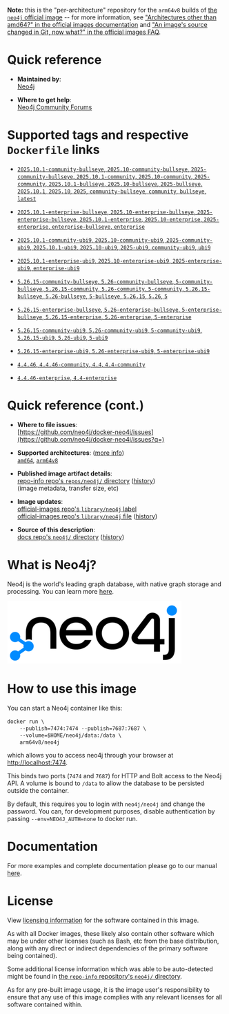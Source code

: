 <!--

********************************************************************************

WARNING:

    DO NOT EDIT "neo4j/README.md"

    IT IS AUTO-GENERATED

    (from the other files in "neo4j/" combined with a set of templates)

********************************************************************************

-->

**Note:** this is the "per-architecture" repository for the `arm64v8` builds of [the `neo4j` official image](https://hub.docker.com/_/neo4j) -- for more information, see ["Architectures other than amd64?" in the official images documentation](https://github.com/docker-library/official-images#architectures-other-than-amd64) and ["An image's source changed in Git, now what?" in the official images FAQ](https://github.com/docker-library/faq#an-images-source-changed-in-git-now-what).

# Quick reference

-	**Maintained by**:  
	[Neo4j](https://github.com/neo4j/docker-neo4j)

-	**Where to get help**:  
	[Neo4j Community Forums](https://community.neo4j.com)

# Supported tags and respective `Dockerfile` links

-	[`2025.10.1-community-bullseye`, `2025.10-community-bullseye`, `2025-community-bullseye`, `2025.10.1-community`, `2025.10-community`, `2025-community`, `2025.10.1-bullseye`, `2025.10-bullseye`, `2025-bullseye`, `2025.10.1`, `2025.10`, `2025`, `community-bullseye`, `community`, `bullseye`, `latest`](https://github.com/neo4j/docker-neo4j-publish/blob/630ee784d1c1d65a6643c81887f6543a70816edf/2025.10.1/bullseye/community/Dockerfile)

-	[`2025.10.1-enterprise-bullseye`, `2025.10-enterprise-bullseye`, `2025-enterprise-bullseye`, `2025.10.1-enterprise`, `2025.10-enterprise`, `2025-enterprise`, `enterprise-bullseye`, `enterprise`](https://github.com/neo4j/docker-neo4j-publish/blob/630ee784d1c1d65a6643c81887f6543a70816edf/2025.10.1/bullseye/enterprise/Dockerfile)

-	[`2025.10.1-community-ubi9`, `2025.10-community-ubi9`, `2025-community-ubi9`, `2025.10.1-ubi9`, `2025.10-ubi9`, `2025-ubi9`, `community-ubi9`, `ubi9`](https://github.com/neo4j/docker-neo4j-publish/blob/630ee784d1c1d65a6643c81887f6543a70816edf/2025.10.1/ubi9/community/Dockerfile)

-	[`2025.10.1-enterprise-ubi9`, `2025.10-enterprise-ubi9`, `2025-enterprise-ubi9`, `enterprise-ubi9`](https://github.com/neo4j/docker-neo4j-publish/blob/630ee784d1c1d65a6643c81887f6543a70816edf/2025.10.1/ubi9/enterprise/Dockerfile)

-	[`5.26.15-community-bullseye`, `5.26-community-bullseye`, `5-community-bullseye`, `5.26.15-community`, `5.26-community`, `5-community`, `5.26.15-bullseye`, `5.26-bullseye`, `5-bullseye`, `5.26.15`, `5.26`, `5`](https://github.com/neo4j/docker-neo4j-publish/blob/630ee784d1c1d65a6643c81887f6543a70816edf/5.26.15/bullseye/community/Dockerfile)

-	[`5.26.15-enterprise-bullseye`, `5.26-enterprise-bullseye`, `5-enterprise-bullseye`, `5.26.15-enterprise`, `5.26-enterprise`, `5-enterprise`](https://github.com/neo4j/docker-neo4j-publish/blob/630ee784d1c1d65a6643c81887f6543a70816edf/5.26.15/bullseye/enterprise/Dockerfile)

-	[`5.26.15-community-ubi9`, `5.26-community-ubi9`, `5-community-ubi9`, `5.26.15-ubi9`, `5.26-ubi9`, `5-ubi9`](https://github.com/neo4j/docker-neo4j-publish/blob/630ee784d1c1d65a6643c81887f6543a70816edf/5.26.15/ubi9/community/Dockerfile)

-	[`5.26.15-enterprise-ubi9`, `5.26-enterprise-ubi9`, `5-enterprise-ubi9`](https://github.com/neo4j/docker-neo4j-publish/blob/630ee784d1c1d65a6643c81887f6543a70816edf/5.26.15/ubi9/enterprise/Dockerfile)

-	[`4.4.46`, `4.4.46-community`, `4.4`, `4.4-community`](https://github.com/neo4j/docker-neo4j-publish/blob/439722772cf16662310df3e1d8f898272454f85a/4.4.46/bullseye/community/Dockerfile)

-	[`4.4.46-enterprise`, `4.4-enterprise`](https://github.com/neo4j/docker-neo4j-publish/blob/439722772cf16662310df3e1d8f898272454f85a/4.4.46/bullseye/enterprise/Dockerfile)

# Quick reference (cont.)

-	**Where to file issues**:  
	[https://github.com/neo4j/docker-neo4j/issues](https://github.com/neo4j/docker-neo4j/issues?q=)

-	**Supported architectures**: ([more info](https://github.com/docker-library/official-images#architectures-other-than-amd64))  
	[`amd64`](https://hub.docker.com/r/amd64/neo4j/), [`arm64v8`](https://hub.docker.com/r/arm64v8/neo4j/)

-	**Published image artifact details**:  
	[repo-info repo's `repos/neo4j/` directory](https://github.com/docker-library/repo-info/blob/master/repos/neo4j) ([history](https://github.com/docker-library/repo-info/commits/master/repos/neo4j))  
	(image metadata, transfer size, etc)

-	**Image updates**:  
	[official-images repo's `library/neo4j` label](https://github.com/docker-library/official-images/issues?q=label%3Alibrary%2Fneo4j)  
	[official-images repo's `library/neo4j` file](https://github.com/docker-library/official-images/blob/master/library/neo4j) ([history](https://github.com/docker-library/official-images/commits/master/library/neo4j))

-	**Source of this description**:  
	[docs repo's `neo4j/` directory](https://github.com/docker-library/docs/tree/master/neo4j) ([history](https://github.com/docker-library/docs/commits/master/neo4j))

# What is Neo4j?

Neo4j is the world's leading graph database, with native graph storage and processing. You can learn more [here](http://neo4j.com/developer).

![logo](https://raw.githubusercontent.com/docker-library/docs/56823e63d5b6dd7ddbb9d5d3c4a8947778055d8e/neo4j/logo.png)

# How to use this image

You can start a Neo4j container like this:

```console
docker run \
    --publish=7474:7474 --publish=7687:7687 \
    --volume=$HOME/neo4j/data:/data \
    arm64v8/neo4j
```

which allows you to access neo4j through your browser at [http://localhost:7474](http://localhost:7474).

This binds two ports (`7474` and `7687`) for HTTP and Bolt access to the Neo4j API. A volume is bound to `/data` to allow the database to be persisted outside the container.

By default, this requires you to login with `neo4j/neo4j` and change the password. You can, for development purposes, disable authentication by passing `--env=NEO4J_AUTH=none` to docker run.

# Documentation

For more examples and complete documentation please go to our manual [here](http://neo4j.com/docs/operations-manual/current/deployment/single-instance/docker/).

# License

View [licensing information](https://neo4j.com/licensing) for the software contained in this image.

As with all Docker images, these likely also contain other software which may be under other licenses (such as Bash, etc from the base distribution, along with any direct or indirect dependencies of the primary software being contained).

Some additional license information which was able to be auto-detected might be found in [the `repo-info` repository's `neo4j/` directory](https://github.com/docker-library/repo-info/tree/master/repos/neo4j).

As for any pre-built image usage, it is the image user's responsibility to ensure that any use of this image complies with any relevant licenses for all software contained within.
